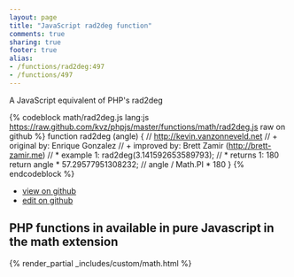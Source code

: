 ```yaml
---
layout: page
title: "JavaScript rad2deg function"
comments: true
sharing: true
footer: true
alias:
- /functions/rad2deg:497
- /functions/497
---
```

<!-- Generated by Rakefile:build -->
A JavaScript equivalent of PHP's rad2deg

{% codeblock math/rad2deg.js lang:js https://raw.github.com/kvz/phpjs/master/functions/math/rad2deg.js raw on github %}
function rad2deg (angle) {
    // http://kevin.vanzonneveld.net
    // +   original by: Enrique Gonzalez
    // +      improved by: Brett Zamir (http://brett-zamir.me)
    // *     example 1: rad2deg(3.141592653589793);
    // *     returns 1: 180
    return angle * 57.29577951308232; // angle / Math.PI * 180
}
{% endcodeblock %}

 - [view on github](https://github.com/kvz/phpjs/blob/master/functions/math/rad2deg.js)
 - [edit on github](https://github.com/kvz/phpjs/edit/master/functions/math/rad2deg.js)

## PHP functions in available in pure Javascript in the math extension
{% render_partial _includes/custom/math.html %}
